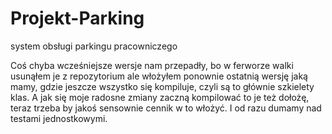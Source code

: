 # Projekt-Parking
 system obsługi parkingu pracowniczego
 
 Coś chyba wcześniejsze wersje nam przepadły, bo w ferworze walki usunąłem je z repozytorium ale włożyłem ponownie ostatnią wersję jaką mamy, gdzie jeszcze wszystko się kompiluje, czyli są to głównie szkielety klas. A jak się moje radosne zmiany zaczną kompilować to je też dołożę, teraz trzeba by jakoś sensownie cennik w to włożyć. I od razu dumamy nad testami jednostkowymi.
